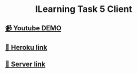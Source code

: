 <h1 align="center">ILearning Task 5 Client</h1>

## [📹 Youtube DEMO]()

## [🚀 Heroku link](https://ilearning-task-5-client.herokuapp.com/)

## [🔗 Server link](https://github.com/IvanHayel/ilearning-task-5-server)
